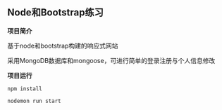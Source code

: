 ## Node和Bootstrap练习

**项目简介**

基于node和bootstrap构建的响应式网站

采用MongoDB数据库和mongoose，可进行简单的登录注册与个人信息修改

**项目运行**

```node
npm install
```

```node
nodemon run start
```


